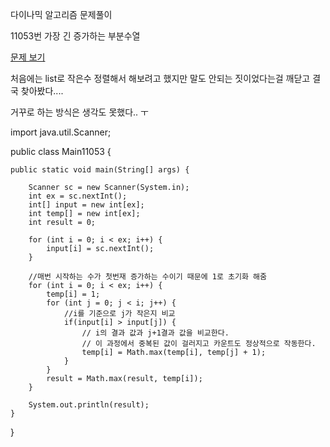 다이나믹 알고리즘 문제풀이 

11053번  가장 긴 증가하는 부분수열

<a href="https://www.acmicpc.net/problem/11053">문제 보기</a>

처음에는 list로 작은수 정렬해서 해보려고 했지만  말도 안되는 짓이었다는걸 깨닫고 결국 찾아봤다....

거꾸로 하는 방식은 생각도 못했다.. ㅜ

import java.util.Scanner;

public class Main11053 {

	public static void main(String[] args) {
	
		Scanner sc = new Scanner(System.in);
		int ex = sc.nextInt();
		int[] input = new int[ex];
		int temp[] = new int[ex];
		int result = 0;
	
		for (int i = 0; i < ex; i++) {
			input[i] = sc.nextInt();
		}
	
		//매번 시작하는 수가 첫번재 증가하는 수이기 때문에 1로 초기화 해줌
		for (int i = 0; i < ex; i++) {
			temp[i] = 1;
			for (int j = 0; j < i; j++) {
				//i를 기준으로 j가 작은지 비교
				if(input[i] > input[j]) {
					// i의 결과 값과 j+1결과 값을 비교한다.
					// 이 과정에서 중복된 값이 걸러지고 카운트도 정상적으로 작동한다.
					temp[i] = Math.max(temp[i], temp[j] + 1);
				}
			}
			result = Math.max(result, temp[i]);
		}
	
		System.out.println(result);
	}
}